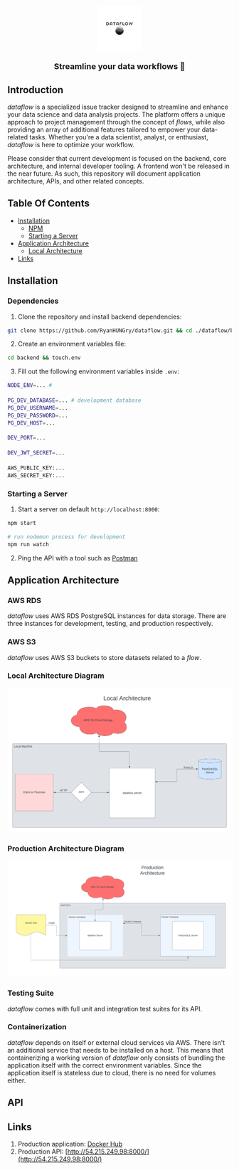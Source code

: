 <h1 align="center">
    <img src="./static/logo_size.jpg" height="100">
    <p align="center" style="font-size: 18px;">
        Streamline your data workflows 🚀
    </p>
</h1>

## Introduction

*dataflow* is a specialized issue tracker designed to streamline and enhance your data science and data analysis projects. The platform offers a unique approach to project management through the concept of *flows*, while also providing an array of additional features tailored to empower your data-related tasks. Whether you're a data scientist, analyst, or enthusiast, *dataflow* is here to optimize your workflow.

Please consider that current development is focused on the backend, core architecture, and internal developer tooling. A frontend won't be released in the near future. As such, this repository will document application architecture, APIs, and other related concepts.

## Table Of Contents

- [Installation](#installation)
    - [NPM](#npm)
    - [Starting a Server](#starting-a-server)
- [Application Architecture](#application-architecture)
    - [Local Architecture](#local-architecture)
- [Links](#links)

## Installation

### Dependencies

1. Clone the repository and install backend dependencies:

```bash
git clone https://github.com/RyanHUNGry/dataflow.git && cd ./dataflow/backend && npm install
```

2. Create an environment variables file:
```bash
cd backend && touch.env
```

3. Fill out the following environment variables inside `.env`:
```bash
NODE_ENV=... # 

PG_DEV_DATABASE=... # development database
PG_DEV_USERNAME=... 
PG_DEV_PASSWORD=...
PG_DEV_HOST=...

DEV_PORT=...

DEV_JWT_SECRET=...

AWS_PUBLIC_KEY:...
AWS_SECRET_KEY:...
```

### Starting a Server
1. Start a server on default `http://localhost:8000`:
```bash
npm start
```

```bash
# run nodemon process for development
npm run watch
```

2. Ping the API with a tool such as [Postman](https://www.google.com/search?q=postman&oq=Postman&aqs=chrome.0.0i433i512l2j69i64j0i433i512j0i512l3j5.1765j0j7&sourceid=chrome&ie=UTF-8)

## Application Architecture

### AWS RDS
*dataflow* uses AWS RDS PostgreSQL instances for data storage. There are three instances for development, testing, and production respectively. 

### AWS S3
*dataflow* uses AWS S3 buckets to store datasets related to a *flow*.

### Local Architecture Diagram
<img src="./static/local.png">

### Production Architecture Diagram
<img src="./static/production.png">

### Testing Suite
*dataflow* comes with full unit and integration test suites for its API.

### Containerization
*dataflow* depends on itself or external cloud services via AWS. There isn't an additional service that needs to be installed on a host. This means that containerizing a working version of *dataflow* only consists of bundling the application itself with the correct environment variables. Since the application itself is stateless due to cloud, there is no need for volumes either.

## API


## Links
1. Production application: [Docker Hub](https://hub.docker.com/repository/docker/fishy3legs/dataflow-api-image/general)
2. Production API: [http://54.215.249.98:8000/](http://54.215.249.98:8000/)
